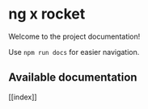 # ng x rocket

Welcome to the project documentation!

Use `npm run docs` for easier navigation.

## Available documentation

[[index]]
